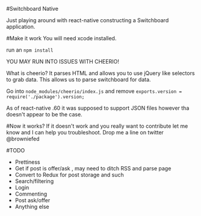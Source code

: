 #Switchboard Native

Just playing around with react-native constructing a Switchboard application.


#Make it work
You will need xcode installed.

run an `npm install`

YOU MAY RUN INTO ISSUES WITH CHEERIO!

What is cheerio? It parses HTML and allows you to use jQuery like selectors to grab data.
This allows us to parse switchboard for data.

Go into `node_modules/cheerio/index.js` and remove `exports.version = require('./package').version;`

As of react-native .60 it was supposed to support JSON files however tha doesn't appear to be the case.

#Now it works?
If it doesn't work and you really want to contribute let me know and I can help you troubleshoot.
Drop me a line on twitter @browniefed


#TODO

* Prettiness
* Get if post is offer/ask , may need to ditch RSS and parse page
* Convert to Redux for post storage and such
* Search/filtering
* Login
* Commenting
* Post ask/offer
* Anything else